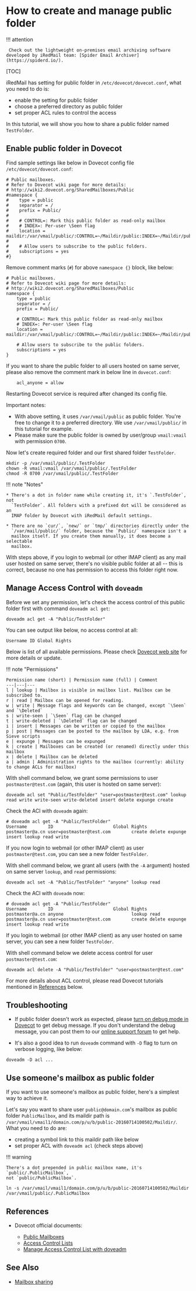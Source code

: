 # How to create and manage public folder

!!! attention

	 Check out the lightweight on-premises email archiving software developed by iRedMail team: [Spider Email Archiver](https://spiderd.io/).

[TOC]

iRedMail has setting for public folder in `/etc/dovecot/dovecot.conf`,
what you need to do is:

* enable the setting for public folder
* choose a preferred directory as public folder
* set proper ACL rules to control the access

In this tutorial, we will show you how to share a public folder named `TestFolder`.

## Enable public folder in Dovecot

Find sample settings like below in Dovecot config file `/etc/dovecot/dovecot.conf`:

```
# Public mailboxes.
# Refer to Dovecot wiki page for more details:
# http://wiki2.dovecot.org/SharedMailboxes/Public
#namespace {
#    type = public
#    separator = /
#    prefix = Public/
#
#    # CONTROL=: Mark this public folder as read-only mailbox
#    # INDEX=: Per-user \Seen flag
#    location = maildir:/var/vmail/public/:CONTROL=~/Maildir/public:INDEX=~/Maildir/public
#
#    # Allow users to subscribe to the public folders.
#    subscriptions = yes
#}
```

Remove comment marks (`#`) for above `namespace {}` block, like below:

```
# Public mailboxes.
# Refer to Dovecot wiki page for more details:
# http://wiki2.dovecot.org/SharedMailboxes/Public
namespace {
    type = public
    separator = /
    prefix = Public/

    # CONTROL=: Mark this public folder as read-only mailbox
    # INDEX=: Per-user \Seen flag
    location = maildir:/var/vmail/public/:CONTROL=~/Maildir/public:INDEX=~/Maildir/public

    # Allow users to subscribe to the public folders.
    subscriptions = yes
}
```

If you want to share the public folder to all users hosted on same server,
please also remove the comment mark in below line in `dovecot.conf`:

```
    acl_anyone = allow
```

Restarting Dovecot service is required after changed its config file.

Important notes:

* With above setting, it uses `/var/vmail/public` as public folder. You're free
  to change it to a preferred directory. We use `/var/vmail/public/` in this
  tutorial for example.
* Please make sure the public folder is owned by user/group `vmail:vmail`
  with permission `0700`.

Now let's create required folder and our first shared folder `TestFolder`.

```
mkdir -p /var/vmail/public/.TestFolder
chown -R vmail:vmail /var/vmail/public/.TestFolder
chmod -R 0700 /var/vmail/public/.TestFolder
```

!!! note "Notes"

    * There's a dot in folder name while creating it, it's `.TestFolder`, not
      `TestFolder`. All folders with a prefixed dot will be considered as an
      IMAP folder by Dovecot with iRedMail default settings.

    * There are no `cur/`, `new/` or `tmp/` directories directly under the
      `/var/mail/public/` folder, because the `Public/` namespace isn't a
      mailbox itself. If you create them manually, it does become a selectable
      mailbox.

With steps above, if you login to webmail (or other IMAP client) as any mail
user hosted on same server, there's no visible public folder at all -- this is
correct, because no one has permission to access this folder right now.

## Manage Access Control with `doveadm`

Before we set any permission, let's check the access control of this public
folder first with command `doveadm acl get`:

```
doveadm acl get -A "Public/TestFolder"
```

You can see output like below, no access control at all:

```
Username ID Global Rights
```

Below is list of all available permissions. Please check [Dovecot web
site](http://wiki2.dovecot.org/ACL) for more details or update.

!!! note "Permissions"

    Permission name (short) | Permission name (full) | Comment
    ---|---|---
    l | lookup | Mailbox is visible in mailbox list. Mailbox can be subscribed to.
    r | read | Mailbox can be opened for reading.
    w | write | Message flags and keywords can be changed, except `\Seen` and `\Deleted`
    s | write-seen | `\Seen` flag can be changed
    t | write-deleted | `\Deleted` flag can be changed
    i | insert | Messages can be written or copied to the mailbox
    p | post | Messages can be posted to the mailbox by LDA, e.g. from Sieve scripts
    e | expunge | Messages can be expunged
    k | create | Mailboxes can be created (or renamed) directly under this mailbox
    x | delete | Mailbox can be deleted
    a | admin | Administration rights to the mailbox (currently: ability to change ACLs for mailbox)

With shell command below, we grant some permissions to user
`postmaster@test.com` (again, this user is hosted on same server):

```
doveadm acl set "Public/TestFolder" "user=postmaster@test.com" lookup read write write-seen write-deleted insert delete expunge create
```

Check the ACl with `doveadm` again:

```
# doveadm acl get -A "Public/TestFolder"
Username        ID                       Global Rights
postmaster@a.cn user=postmaster@test.com        create delete expunge insert lookup read write
```

If you now login to webmail (or other IMAP client) as user `postmaster@test.com`,
you can see a new folder `TestFolder`.

With shell command below, we grant all users (with the `-A` argument) hosted on
same server `lookup`, and `read` permissions:

```
doveadm acl set -A "Public/TestFolder" "anyone" lookup read
```

Check the ACl with `doveadm` now:

```
# doveadm acl get -A "Public/TestFolder"
Username        ID                       Global Rights
postmaster@a.cn anyone                          lookup read
postmaster@a.cn user=postmaster@test.com        create delete expunge insert lookup read write
```

If you login to webmail (or other IMAP client) as any user hosted on same
server, you can see a new folder `TestFolder`.

With shell command below we delete access control for user `postmaster@test.com`:

```
doveadm acl delete -A "Public/TestFolder" "user=postmaster@test.com"
```

For more details about ACL control, please read Dovecot tutorials mentioned in
[References](#references) below.

## Troubleshooting

* If public folder doesn't work as expected, please [turn on debug mode in
  Dovecot](./debug.dovecot.html) to get debug message. If you don't understand
  the debug message, you can post them to our [online support forum](https://forum.iredmail.org/)
  to get help.

* It's also a good idea to run `doveadm` command with `-D` flag to turn on
  verbose logging, like below:

```
doveadm -D acl ...
```

## Use someone's mailbox as public folder

If you want to use someone's mailbox as public folder, here's a simplest way to
achieve it.

Let's say you want to share user `public@domain.com`'s mailbox as public folder
`PublicMailbox`, and its maildir path is
`/var/vmail/vmail1/domain.com/p/u/b/public-20160714100502/Maildir/`. What you
need to do are:

* creating a symbol link to this maildir path like below
* set proper ACL with `doveadm acl` (check steps above)

!!! warning

    There's a dot prepended in public mailbox name, it's `public/.PublicMailbox`,
    not `public/PublicMailbox`.

```
ln -s /var/vmail/vmail1/domain.com/p/u/b/public-20160714100502/Maildir /var/vmail/public/.PublicMailbox
```

## References

* Dovecot official documents:

    * [Public Mailboxes](http://wiki2.dovecot.org/SharedMailboxes/Public)
    * [Access Control Lists](http://wiki2.dovecot.org/ACL)
    * [Manage Access Control List with doveadm](http://wiki2.dovecot.org/Tools/Doveadm/ACL)

## See Also

* [Mailbox sharing](./mailbox.sharing.html)
